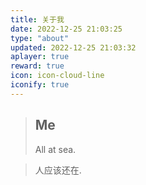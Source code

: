 ```yaml
---
title: 关于我
date: 2022-12-25 21:03:25
type: "about"
updated: 2022-12-25 21:03:32
aplayer: true
reward: true
icon: icon-cloud-line
iconify: true
---
```


> ## Me
>
> All at sea.

> 人应该还在.